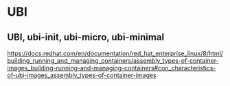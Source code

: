 # UBI

## UBI, ubi-init, ubi-micro, ubi-minimal
https://docs.redhat.com/en/documentation/red_hat_enterprise_linux/8/html/building_running_and_managing_containers/assembly_types-of-container-images_building-running-and-managing-containers#con_characteristics-of-ubi-images_assembly_types-of-container-images